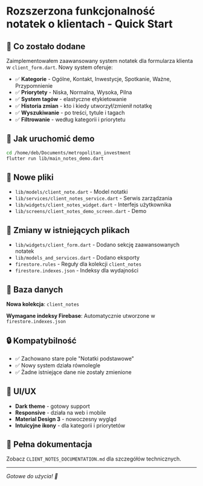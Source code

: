 # Rozszerzona funkcjonalność notatek o klientach - Quick Start

## 🎯 Co zostało dodane

Zaimplementowałem zaawansowany system notatek dla formularza klienta w `client_form.dart`. Nowy system oferuje:

- ✅ **Kategorie** - Ogólne, Kontakt, Inwestycje, Spotkanie, Ważne, Przypomnienie  
- ✅ **Priorytety** - Niska, Normalna, Wysoka, Pilna
- ✅ **System tagów** - elastyczne etykietowanie 
- ✅ **Historia zmian** - kto i kiedy utworzył/zmienił notatkę
- ✅ **Wyszukiwanie** - po treści, tytule i tagach
- ✅ **Filtrowanie** - według kategorii i priorytetu

## 🚀 Jak uruchomić demo

```bash
cd /home/deb/Documents/metropolitan_investment
flutter run lib/main_notes_demo.dart
```

## 📝 Nowe pliki

- `lib/models/client_note.dart` - Model notatki
- `lib/services/client_notes_service.dart` - Serwis zarządzania  
- `lib/widgets/client_notes_widget.dart` - Interfejs użytkownika
- `lib/screens/client_notes_demo_screen.dart` - Demo

## 🔧 Zmiany w istniejących plikach

- `lib/widgets/client_form.dart` - Dodano sekcję zaawansowanych notatek
- `lib/models_and_services.dart` - Dodano eksporty
- `firestore.rules` - Reguły dla kolekcji `client_notes`  
- `firestore.indexes.json` - Indeksy dla wydajności

## 💾 Baza danych

**Nowa kolekcja**: `client_notes`

**Wymagane indeksy Firebase**: Automatycznie utworzone w `firestore.indexes.json`

## 🔒 Kompatybilność  

- ✅ Zachowano stare pole "Notatki podstawowe"
- ✅ Nowy system działa równolegle  
- ✅ Żadne istniejące dane nie zostały zmienione

## 🎨 UI/UX

- **Dark theme** - gotowy support
- **Responsive** - działa na web i mobile
- **Material Design 3** - nowoczesny wygląd
- **Intuicyjne ikony** - dla kategorii i priorytetów

## 📖 Pełna dokumentacja

Zobacz `CLIENT_NOTES_DOCUMENTATION.md` dla szczegółów technicznych.

---
*Gotowe do użycia! 🎉*
